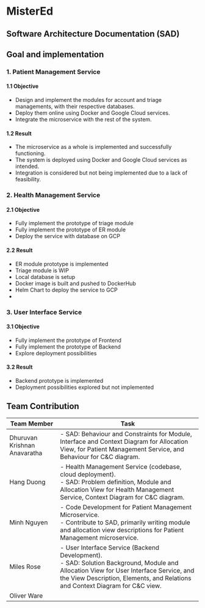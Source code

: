 # MisterEd

## Software Architecture Documentation (SAD)

## Goal and implementation
### 1. Patient Management Service
#### 1.1 Objective
- Design and implement the modules for account and triage managements, with their respective databases.
- Deploy them online using Docker and Google Cloud services.
- Integrate the microservice with the rest of the system.
#### 1.2 Result
- The microservice as a whole is implemented and successfully functioning.
- The system is deployed using Docker and Google Cloud services as intended.
- Integration is considered but not being implemented due to a lack of feasibility.

### 2. Health Management Service
#### 2.1 Objective
- Fully implement the prototype of triage module
- Fully implement the prototype of ER module
- Deploy the service with database on GCP
#### 2.2 Result
- ER module prototype is implemented
- Triage module is WIP
- Local database is setup
- Docker image is built and pushed to DockerHub
- Helm Chart to deploy the service to GCP
- 
### 3. User Interface Service
#### 3.1 Objective
- Fully implement the prototype of Frontend
- Fully implement the prototype of Backend
- Explore deployment possibilities
#### 3.2 Result
- Backend prototype is implemented
- Deployment possibilities explored but not implemented

## Team Contribution
| Team Member                  | Task                                                                                                                                                                     |
|------------------------------|--------------------------------------------------------------------------------------------------------------------------------------------------------------------------|
| Dhuruvan Krishnan Anavaratha | - SAD: Behaviour and Constraints for Module, Interface and Context Diagram for Allocation View, for Patient Management Service, and Behaviour for C&C diagram.|
| Hang Duong                   | - Health Management Service (codebase, cloud deployment). </br> - SAD: Problem definition, Module and Allocation View for Health Management Service, Context Diagram for C&C diagram.|
|  Minh Nguyen                 | - Code Development for Patient Management Microservice. </br> - Contribute to SAD, primarily writing module and allocation view descriptions for Patient Management microservice. |
| Miles Rose                   | - User Interface Service (Backend Development). </br> - SAD: Solution Background, Module and Allocation View for User Interface Service, and the View Description, Elements, and Relations and Context Diagram for C&C view.|
| Oliver Ware                  | |
                                                       
